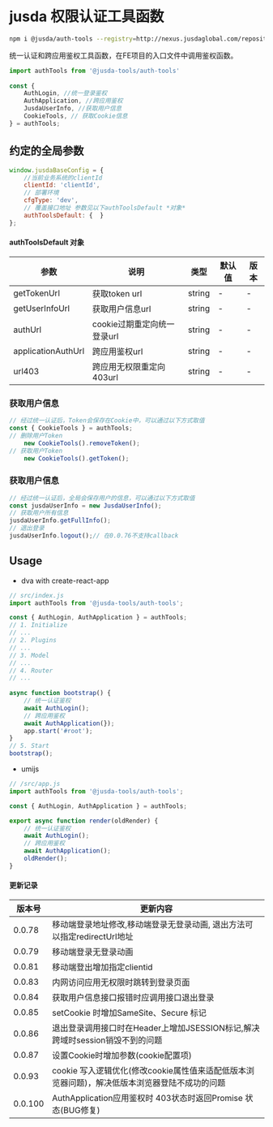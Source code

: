 # jusda 权限认证工具函数

```bash
npm i @jusda/auth-tools --registry=http://nexus.jusdaglobal.com/repository/npm-group
```

统一认证和跨应用鉴权工具函数，在FE项目的入口文件中调用鉴权函数。

```javascript
import authTools from '@jusda-tools/auth-tools'
  
const { 
    AuthLogin, //统一登录鉴权
    AuthApplication, //跨应用鉴权
    JusdaUserInfo, //获取用户信息
    CookieTools, // 获取Cookie信息
} = authTools;
```

## 约定的全局参数

```javascript
window.jusdaBaseConfig = {
    //当前业务系统的clientId
    clientId: 'clientId',
    // 部署环境 
    cfgType: 'dev',
    // 覆盖接口地址 参数见以下authToolsDefault *对象*
    authToolsDefault: {  }
};
```

#### authToolsDefault 对象

| 参数               | 说明                        | 类型   | 默认值         | 版本 |
| ------------------ | --------------------------- | ------ | -------------- | ---- |
| getTokenUrl        | 获取token url               | string | -              | -    |
| getUserInfoUrl     | 获取用户信息url             | string | -              | -    |
| authUrl            | cookie过期重定向统一登录url | string | -              | -    |
| applicationAuthUrl | 跨应用鉴权url               | string | -              | -    |
| url403             | 跨应用无权限重定向403url    | string | -              | -    |

### 获取用户信息

```javascript
// 经过统一认证后，Token会保存在Cookie中，可以通过以下方式取值
const { CookieTools } = authTools;
// 删除用户Token
    new CookieTools().removeToken();
// 获取用户Token
    new CookieTools().getToken();
```

### 获取用户信息

```javascript
// 经过统一认证后，全局会保存用户的信息，可以通过以下方式取值
const jusdaUserInfo = new JusdaUserInfo();
// 获取用户所有信息
jusdaUserInfo.getFullInfo();
// 退出登录
jusdaUserInfo.logout();// 在0.0.76不支持callback
```

## Usage

- dva with create-react-app

```javascript
// src/index.js
import authTools from '@jusda-tools/auth-tools';

const { AuthLogin, AuthApplication } = authTools;
// 1. Initialize
// ...
// 2. Plugins
// ...
// 3. Model
// ...
// 4. Router
// ...
  
async function bootstrap() {
    // 统一认证鉴权
    await AuthLogin();
    // 跨应用鉴权
    await AuthApplication(});
    app.start('#root');
}
// 5. Start
bootstrap();
```

- umijs

```javascript
// /src/app.js
import authTools from '@jusda-tools/auth-tools';

const { AuthLogin, AuthApplication } = authTools;

export async function render(oldRender) {
    // 统一认证鉴权
    await AuthLogin();
    // 跨应用鉴权
    await AuthApplication();
    oldRender();
}
```
#### 更新记录

| 版本号               | 更新内容                        
| ------------------ | --------------------------- 
| 0.0.78        | 移动端登录地址修改,移动端登录无登录动画, 退出方法可以指定redirectUrl地址             |
| 0.0.79        | 移动端登录无登录动画             |
| 0.0.81        | 移动端登出增加指定clientid             |
| 0.0.83        | 内网访问应用无权限时跳转到登录页面             |
| 0.0.84        | 获取用户信息接口报错时应调用接口退出登录             |
| 0.0.85        | setCookie 时增加SameSite、Secure 标记             |
| 0.0.86        | 退出登录调用接口时在Header上增加JSESSION标记,解决跨域时session销毁不到的问题             |
| 0.0.87        | 设置Cookie时增加参数(cookie配置项)             |
| 0.0.93        | cookie 写入逻辑优化(修改cookie属性值来适配低版本浏览器问题)，解决低版本浏览器登陆不成功的问题            |
| 0.0.100       | AuthApplication应用鉴权时 403状态时返回Promise 状态(BUG修复)           |
